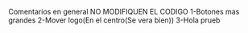 Comentarios en general NO MODIFIQUEN EL CODIGO
1-Botones mas grandes
2-Mover logo(En el centro(Se vera bien))
3-Hola prueb